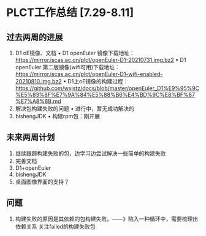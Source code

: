 # PLCT工作总结 [7.29-8.11]

## 过去两周的进展
1. D1 oE镜像、文档
• D1 openEuler 镜像下载地址：https://mirror.iscas.ac.cn/plct/openEuler-D1-20210731.img.bz2
• D1 openEuler 第二版镜像(wifi可用)下载地址：https://mirror.iscas.ac.cn/plct/openEuler-D1-wifi-enabled-20210810.img.bz2
• D1上oE镜像的构建过程：https://github.com/wxjstz/docs/blob/master/openEuler_D1%E9%95%9C%E5%83%8F%E7%9A%84%E5%88%B6%E4%BD%9C%E8%BF%87%E7%A8%8B.md
2. 解决包构建失败的问题
• 进行中，暂无成功解决的
3. bishengJDK
• 构建rpm包：刚开展

## 未来两周计划
1. 继续跟踪构建失败的包，边学习边尝试解决一些简单的构建失败
2. 完善文档
3. D1+openEuler
4. bishengJDK
5. 桌面图像界面的支持？

## 问题
1. 构建失败的原因是其依赖的包构建失败。——》陷入一种循环中，需要梳理出依赖关系
关注failed的构建失败包